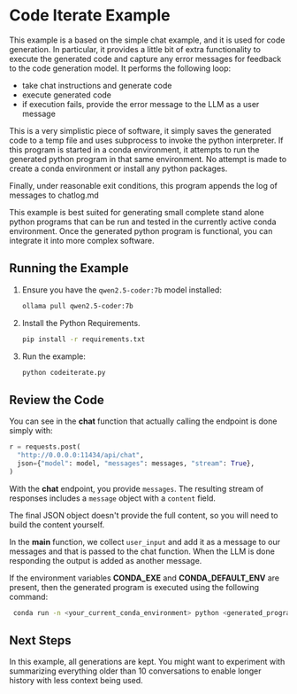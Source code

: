 # Code Iterate Example

This example is a based on the simple chat example, and it is used for code generation. In particular, it provides a little bit of extra functionality to execute the generated code and capture any error messages for feedback to the code generation model. It performs the following loop:

- take chat instructions and generate code
- execute generated code
- if execution fails, provide the error message to the LLM as a user message

This is a very simplistic piece of software, it simply saves the generated code to a temp file and uses subprocess to invoke the python interpreter. If this program is started in a conda environment, it attempts to run the generated python program in that same environment. No attempt is made to create a conda environment or install any python packages.

Finally, under reasonable exit conditions, this program appends the log of messages to chatlog.md

This example is best suited for generating small complete stand alone python programs that can be run and tested in the currently active conda environment. Once the generated python program is functional, you can integrate it into more complex software.

## Running the Example

1. Ensure you have the `qwen2.5-coder:7b` model installed:

   ```bash
   ollama pull qwen2.5-coder:7b
   ```

2. Install the Python Requirements.

   ```bash
   pip install -r requirements.txt
   ```

3. Run the example:

   ```bash
   python codeiterate.py
   ```

## Review the Code

You can see in the **chat** function that actually calling the endpoint is done simply with:

```python
r = requests.post(
  "http://0.0.0.0:11434/api/chat",
  json={"model": model, "messages": messages, "stream": True},
)
```

With the **chat** endpoint, you provide `messages`. The resulting stream of responses includes a `message` object with a `content` field.

The final JSON object doesn't provide the full content, so you will need to build the content yourself.

In the **main** function, we collect `user_input` and add it as a message to our messages and that is passed to the chat function. When the LLM is done responding the output is added as another message.

If the environment variables **CONDA_EXE** and **CONDA_DEFAULT_ENV** are present, then the generated program is executed using the following command:
   ```bash
    conda run -n <your_current_conda_environment> python <generated_program>
   ```

## Next Steps

In this example, all generations are kept. You might want to experiment with summarizing everything older than 10 conversations to enable longer history with less context being used.
